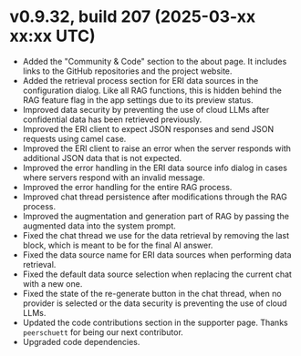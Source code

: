﻿# v0.9.32, build 207 (2025-03-xx xx:xx UTC)
- Added the "Community & Code" section to the about page. It includes links to the GitHub repositories and the project website.
- Added the retrieval process section for ERI data sources in the configuration dialog. Like all RAG functions, this is hidden behind the RAG feature flag in the app settings due to its preview status.
- Improved data security by preventing the use of cloud LLMs after confidential data has been retrieved previously.
- Improved the ERI client to expect JSON responses and send JSON requests using camel case.
- Improved the ERI client to raise an error when the server responds with additional JSON data that is not expected.
- Improved the error handling in the ERI data source info dialog in cases where servers respond with an invalid message.
- Improved the error handling for the entire RAG process.
- Improved chat thread persistence after modifications through the RAG process.
- Improved the augmentation and generation part of RAG by passing the augmented data into the system prompt.
- Fixed the chat thread we use for the data retrieval by removing the last block, which is meant to be for the final AI answer.
- Fixed the data source name for ERI data sources when performing data retrieval.
- Fixed the default data source selection when replacing the current chat with a new one.
- Fixed the state of the re-generate button in the chat thread, when no provider is selected or the data security is preventing the use of cloud LLMs.
- Updated the code contributions section in the supporter page. Thanks `peerschuett` for being our next contributor.
- Upgraded code dependencies.